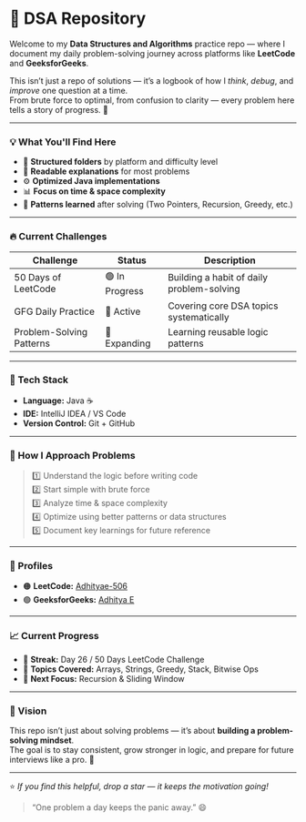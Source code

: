 # 🧠 DSA Repository  

Welcome to my **Data Structures and Algorithms** practice repo — where I document my daily problem-solving journey across platforms like **LeetCode** and **GeeksforGeeks**.  

This isn’t just a repo of solutions — it’s a logbook of how I *think*, *debug*, and *improve* one question at a time.  
From brute force to optimal, from confusion to clarity — every problem here tells a story of progress. 🚀  

---

### 💡 What You'll Find Here

- 🧩 **Structured folders** by platform and difficulty level  
- 💬 **Readable explanations** for most problems  
- ⚙️ **Optimized Java implementations**  
- 📊 **Focus on time & space complexity**  
- 🧠 **Patterns learned** after solving (Two Pointers, Recursion, Greedy, etc.)

---

### 🔥 Current Challenges

| Challenge | Status | Description |
|------------|---------|-------------|
| 50 Days of LeetCode | 🟢 In Progress | Building a habit of daily problem-solving |
| GFG Daily Practice | 🧩 Active | Covering core DSA topics systematically |
| Problem-Solving Patterns | 🧠 Expanding | Learning reusable logic patterns |

---

### 🧰 Tech Stack

- **Language:** Java ☕  
- **IDE:** IntelliJ IDEA / VS Code  
- **Version Control:** Git + GitHub  

---

### 💬 How I Approach Problems

> 1️⃣ Understand the logic before writing code  
> 2️⃣ Start simple with brute force  
> 3️⃣ Analyze time & space complexity  
> 4️⃣ Optimize using better patterns or data structures  
> 5️⃣ Document key learnings for future reference  

---

### 🧩 Profiles

- 🟠 **LeetCode:** [Adhityae-506](https://leetcode.com/u/Adhityae-506/)  
- 🟢 **GeeksforGeeks:** [Adhitya E](https://auth.geeksforgeeks.org/user/)  
 

---

### 📈 Current Progress

- 🔸 **Streak:** Day 26 / 50 Days LeetCode Challenge  
- 🔹 **Topics Covered:** Arrays, Strings, Greedy, Stack, Bitwise Ops  
- 🔸 **Next Focus:** Recursion & Sliding Window  

---

### 🧭 Vision  

This repo isn’t just about solving problems — it’s about **building a problem-solving mindset**.  
The goal is to stay consistent, grow stronger in logic, and prepare for future interviews like a pro. 💪  

---

⭐ *If you find this helpful, drop a star — it keeps the motivation going!*  
> “One problem a day keeps the panic away.” 😄
